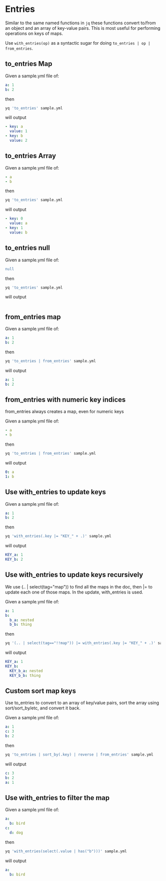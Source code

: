 # Entries

Similar to the same named functions in `jq` these functions convert to/from an object and an array of key-value pairs. This is most useful for performing operations on keys of maps.

Use `with_entries(op)` as a syntactic sugar for doing `to_entries | op | from_entries`.

## to_entries Map
Given a sample.yml file of:
```yaml
a: 1
b: 2
```
then
```bash
yq 'to_entries' sample.yml
```
will output
```yaml
- key: a
  value: 1
- key: b
  value: 2
```

## to_entries Array
Given a sample.yml file of:
```yaml
- a
- b
```
then
```bash
yq 'to_entries' sample.yml
```
will output
```yaml
- key: 0
  value: a
- key: 1
  value: b
```

## to_entries null
Given a sample.yml file of:
```yaml
null
```
then
```bash
yq 'to_entries' sample.yml
```
will output
```yaml
```

## from_entries map
Given a sample.yml file of:
```yaml
a: 1
b: 2
```
then
```bash
yq 'to_entries | from_entries' sample.yml
```
will output
```yaml
a: 1
b: 2
```

## from_entries with numeric key indices
from_entries always creates a map, even for numeric keys

Given a sample.yml file of:
```yaml
- a
- b
```
then
```bash
yq 'to_entries | from_entries' sample.yml
```
will output
```yaml
0: a
1: b
```

## Use with_entries to update keys
Given a sample.yml file of:
```yaml
a: 1
b: 2
```
then
```bash
yq 'with_entries(.key |= "KEY_" + .)' sample.yml
```
will output
```yaml
KEY_a: 1
KEY_b: 2
```

## Use with_entries to update keys recursively
We use (.. | select(tag="map")) to find all the maps in the doc, then |= to update each one of those maps. In the update, with_entries is used.

Given a sample.yml file of:
```yaml
a: 1
b:
  b_a: nested
  b_b: thing
```
then
```bash
yq '(.. | select(tag=="!!map")) |= with_entries(.key |= "KEY_" + .)' sample.yml
```
will output
```yaml
KEY_a: 1
KEY_b:
  KEY_b_a: nested
  KEY_b_b: thing
```

## Custom sort map keys
Use to_entries to convert to an array of key/value pairs, sort the array using sort/sort_by/etc, and convert it back.

Given a sample.yml file of:
```yaml
a: 1
c: 3
b: 2
```
then
```bash
yq 'to_entries | sort_by(.key) | reverse | from_entries' sample.yml
```
will output
```yaml
c: 3
b: 2
a: 1
```

## Use with_entries to filter the map
Given a sample.yml file of:
```yaml
a:
  b: bird
c:
  d: dog
```
then
```bash
yq 'with_entries(select(.value | has("b")))' sample.yml
```
will output
```yaml
a:
  b: bird
```

